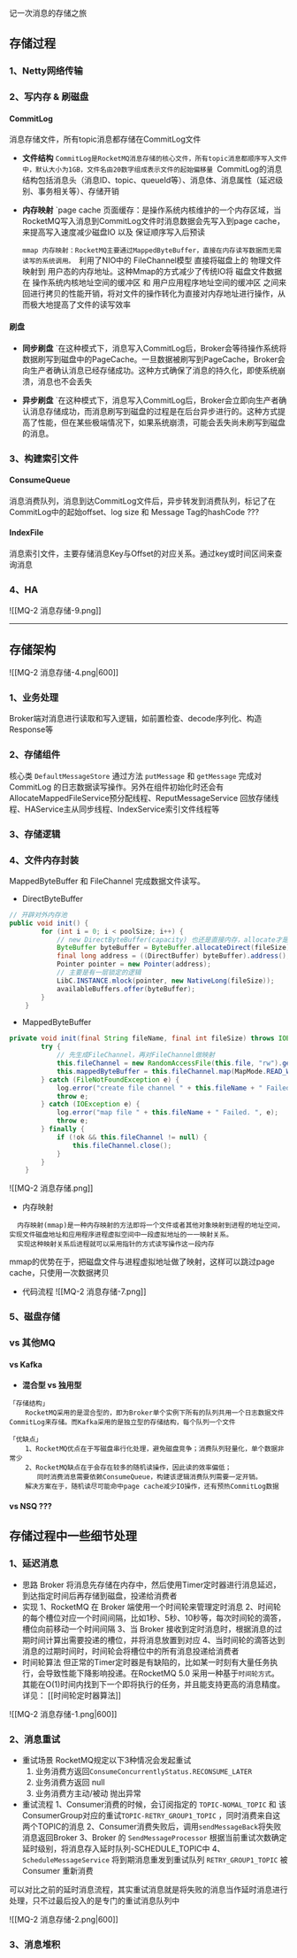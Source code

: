 记一次消息的存储之旅

## 存储过程

### 1、Netty网络传输


### 2、写内存 & 刷磁盘

#### CommitLog

消息存储文件，所有topic消息都存储在CommitLog文件
- **文件结构**
	`CommitLog是RocketMQ消息存储的核心文件，所有topic消息都顺序写入文件中，默认大小为1GB，文件名由20数字组成表示文件的起始偏移量
	`CommitLog的消息结构包括消息头（消息ID、topic、queueId等）、消息体、消息属性（延迟级别、事务相关等）、存储开销

- **内存映射**
	`page cache 页面缓存：是操作系统内核维护的一个内存区域，当RocketMQ写入消息到CommitLog文件时消息数据会先写入到page cache，来提高写入速度减少磁盘IO 以及 保证顺序写入后预读

	`mmap 内存映射：RocketMQ主要通过MappedByteBuffer，直接在内存读写数据而无需读写的系统调用。
	`利用了NIO中的 FileChannel模型 直接将磁盘上的 物理文件 映射到 用户态的内存地址。这种Mmap的方式减少了传统IO将 磁盘文件数据在 操作系统内核地址空间的缓冲区 和 用户应用程序地址空间的缓冲区 之间来回进行拷贝的性能开销，将对文件的操作转化为直接对内存地址进行操作，从而极大地提高了文件的读写效率

#### 刷盘

- **同步刷盘**
	`在这种模式下，消息写入CommitLog后，Broker会等待操作系统将数据刷写到磁盘中的PageCache。一旦数据被刷写到PageCache，Broker会向生产者确认消息已经存储成功。这种方式确保了消息的持久化，即使系统崩溃，消息也不会丢失

- **异步刷盘**
	`在这种模式下，消息写入CommitLog后，Broker会立即向生产者确认消息存储成功，而消息刷写到磁盘的过程是在后台异步进行的。这种方式提高了性能，但在某些极端情况下，如果系统崩溃，可能会丢失尚未刷写到磁盘的消息。

### 3、构建索引文件

#### ConsumeQueue
消息消费队列，消息到达CommitLog文件后，异步转发到消费队列，标记了在CommitLog中的起始offset、log size 和 Message Tag的hashCode ???

#### IndexFile
消息索引文件，主要存储消息Key与Offset的对应关系。通过key或时间区间来查询消息

### 4、HA

![[MQ-2 消息存储-9.png]]


---
## 存储架构

![[MQ-2 消息存储-4.png|600]]

### 1、业务处理
Broker端对消息进行读取和写入逻辑，如前置检查、decode序列化、构造Response等

### 2、存储组件
核心类 `DefaultMessageStore` 通过方法 `putMessage` 和 `getMessage` 完成对 CommitLog 的日志数据读写操作。另外在组件初始化时还会有 AllocateMappedFileService预分配线程、ReputMessageService 回放存储线程、HAService主从同步线程、IndexService索引文件线程等

### 3、存储逻辑

### 4、文件内存封装

MappedByteBuffer 和 FileChannel 完成数据文件读写。

 - DirectByteBuffer
```java
// 开辟对外内存池
public void init() {
        for (int i = 0; i < poolSize; i++) {
			// new DirectByteBuffer(capacity) 也还是直接内存，allocate才是堆内存
            ByteBuffer byteBuffer = ByteBuffer.allocateDirect(fileSize);
            final long address = ((DirectBuffer) byteBuffer).address();
            Pointer pointer = new Pointer(address);
			// 主要是有一层锁定的逻辑
            LibC.INSTANCE.mlock(pointer, new NativeLong(fileSize));
            availableBuffers.offer(byteBuffer);
        }
    }

```

 - MappedByteBuffer
```java
private void init(final String fileName, final int fileSize) throws IOException {
        try {
			// 先生成FileChannel，再对FileChannel做映射
            this.fileChannel = new RandomAccessFile(this.file, "rw").getChannel();
            this.mappedByteBuffer = this.fileChannel.map(MapMode.READ_WRITE, 0, fileSize);
        } catch (FileNotFoundException e) {
            log.error("create file channel " + this.fileName + " Failed. ", e);
            throw e;
        } catch (IOException e) {
            log.error("map file " + this.fileName + " Failed. ", e);
            throw e;
        } finally {
            if (!ok && this.fileChannel != null) {
                this.fileChannel.close();
            }
        }
    }
```


![[MQ-2 消息存储.png]]

- 内存映射
```
  内存映射(mmap)是一种内存映射的方法即将一个文件或者其他对象映射到进程的地址空间，实现文件磁盘地址和应用程序进程虚拟空间中一段虚拟地址的一一映射关系。
  实现这种映射关系后进程就可以采用指针的方式读写操作这一段内存
```

mmap的优势在于，把磁盘文件与进程虚拟地址做了映射，这样可以跳过page cache，只使用一次数据拷贝


-  代码流程
![[MQ-2 消息存储-7.png]]

### 5、磁盘存储

### vs 其他MQ

#### vs Kafka

- **混合型 vs 独用型**

```
「存储结构」 
    RocketMQ采用的是混合型的，即为Broker单个实例下所有的队列共用一个日志数据文件CommitLog来存储。而Kafka采用的是独立型的存储结构，每个队列一个文件

「优缺点」 
	1、RocketMQ优点在于写磁盘串行化处理，避免磁盘竞争；消费队列轻量化，单个数据非常少
	2、RocketMQ缺点在于会存在较多的随机读操作，因此读的效率偏低；
	   同时消费消息需要依赖ConsumeQueue，构建该逻辑消费队列需要一定开销。
    解决方案在于，随机读尽可能命中page cache减少IO操作，还有预热CommitLog数据

```

#### vs NSQ ???



## 存储过程中一些细节处理
### 1、延迟消息

- 思路
	Broker 将消息先存储在内存中，然后使用Timer定时器进行消息延迟，到达指定时间后再存储到磁盘，投递给消费者
- 实现
	1、RocketMQ 在 Broker 端使用一个时间轮来管理定时消息
	2、时间轮的每个槽位对应一个时间间隔，比如1秒、5秒、10秒等，每次时间轮的滴答，槽位向前移动一个时间间隔
	3、当 Broker 接收到定时消息时，根据消息的过期时间计算出需要投递的槽位，并将消息放置到对应
	4、当时间轮的滴答达到消息的过期时间时，时间轮会将槽位中的所有消息投递给消费者
- 时间轮算法
	但正常的Timer定时器是有缺陷的，比如某一时刻有大量任务执行，会导致性能下降影响投递。在RocketMQ 5.0 采用一种基于`时间轮方式`。
	其能在O(1)时间内找到下一个即将执行的任务，并且能支持更高的消息精度。详见： [[时间轮定时器算法]]

![[MQ-2 消息存储-1.png|600]]


### 2、消息重试

-  重试场景
	RocketMQ规定以下3种情况会发起重试
	1.  业务消费方返回`ConsumeConcurrentlyStatus.RECONSUME_LATER`
	2.  业务消费方返回 null
	3.  业务消费方主动/被动 抛出异常
-  重试流程
	1、Consumer消费的时候，会订阅指定的 `TOPIC-NOMAL_TOPIC` 和 该ConsumerGroup对应的重试`TOPIC-RETRY_GROUP1_TOPIC` ，同时消费来自这两个TOPIC的消息
	2、Consumer消费失败后，调用`sendMessageBack`将失败消息返回Broker
	3、Broker 的 `SendMessageProcessor` 根据当前重试次数确定延时级别，将消息存入延时队列-SCHEDULE_TOPIC中
	4、`ScheduleMessageService` 将到期消息重发到重试队列 `RETRY_GROUP1_TOPIC` 被 Consumer 重新消费 

可以对比之前的延时消息流程，其实重试消息就是将失败的消息当作延时消息进行处理，只不过最后投入的是专门的重试消息队列中

![[MQ-2 消息存储-2.png|600]]


### 3、消息堆积




